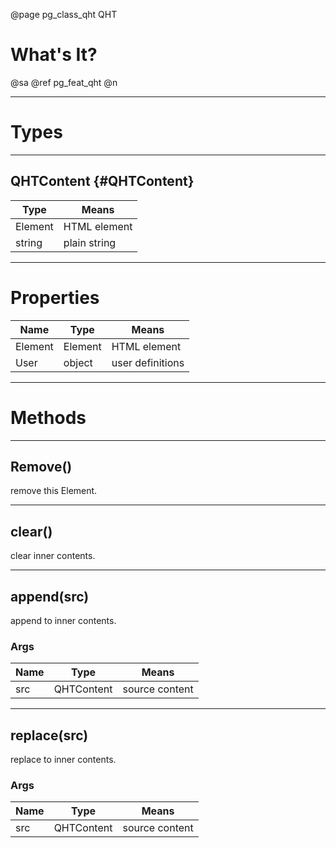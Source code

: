 ﻿@page pg_class_qht QHT

# What's It?

@sa @ref pg_feat_qht @n

-----
# Types

-----
## QHTContent {#QHTContent}

| Type | Means |
|------|-------|
| Element | HTML element |
| string | plain string |

-----
# Properties

| Name | Type | Means |
|------|------|-------|
| Element | Element | HTML element |
| User | object | user definitions |

-----
# Methods

-----
## Remove()

remove this Element.  

-----
## clear()

clear inner contents.  

-----
## append(src)

append to inner contents.  

### Args

| Name | Type | Means |
|------|------|-------|
| src | QHTContent | source content |

-----
## replace(src)

replace to inner contents.  

### Args

| Name | Type | Means |
|------|------|-------|
| src | QHTContent | source content |
